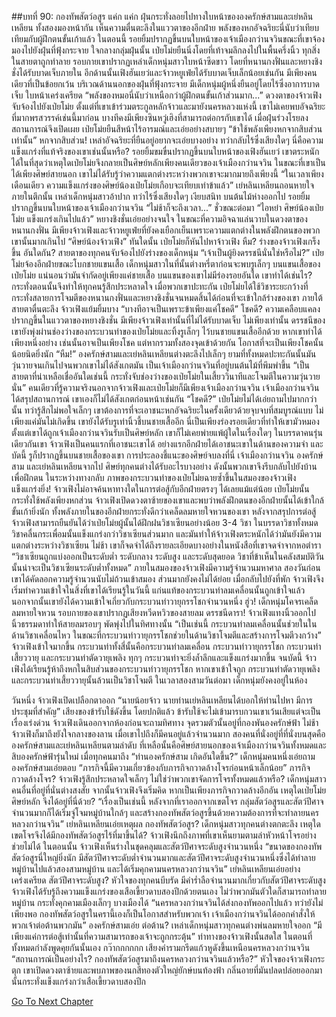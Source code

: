 ##บทที่ 90: กองทัพสัตว์อสูร
แค่ก แค่ก
ฝุ่นกระทั่งลอยไปทางใบหน้าขององครักษ์สามและเย่หลินเหลียน ทั้งสองมองหน้ากัน เห็นความตื่นตะลึงในแววตาของอีกฝ่าย
พลังของหกอัจฉริยะนี่นับว่าเทียบเทียมกับผู้ฝึกตนขั้นเก้าแล้ว ในตอนนี้ รอยยิ้มปรากฏขึ้นบนใบหน้าของเจ้าเมืองกว่านจวินขณะที่เขาจ้องมองไปยังฝุ่นที่ฟุ้งกระจาย
ใจกลางกลุ่มฝุ่นนั้น
เป่ยโม่ยยืนนิ่งโดยที่เท้าจมลึกลงไปในพื้นครึ่งนิ้ว ทุกสิ่งในสายตาถูกทำลาย
รอบกายเขาปรากฏเหล่าเด็กหนุ่มสาวใบหน้าซีดขาว โดยที่หนานกงฟั่นและหยางชิงชั่งได้รับบาดเจ็บภายใน อีกด้านนั้นเฟิงฮันเยว่และจ้าวหยูเฟ่ยได้รับบาดเจ็บเล็กน้อยเช่นกัน มีเพียงคนเดียวที่เป็นข้อยกเว้น บริเวณด้านนอกของฝุ่นที่ฟุ้งกระจาย มีเด็กหนุ่มผู้หนึ่งยืนอยู่โดยไร้ซึ่งอาการบาดเจ็บ ใบหน้าเคร่งเครียด
“พลังของหมอนี่นับว่าเหนือกว่าผู้ฝึกตนขั้นเก้าส่วนมาก...” ดวงตาของจ้าวเฟิงจับจ้องไปยังเป่ยโม่ย
ตั้งแต่ที่เขาเข้าร่วมตระกูลหลักจ้าวและมายังนครหลวงแห่งนี้ เขาไม่เคยพบอัจฉริยะที่มากพรสวรรค์เช่นนี้มาก่อน บางทีคงมีเพียงซินหวู่เฮิงที่สามารถต่อกรกับเขาได้
เมื่อฝุ่นร่วงโรยลง สถานการณ์จึงเปิดเผย
เป่ยโม่ยยืนสีหน้าไร้อารมณ์และเอ่ยอย่างสบายๆ
“ข้าใช้พลังเพียงหกจากสิบส่วนเท่านั้น”
หกจากสิบส่วน!
เหล่าอัจฉริยะที่ยืนอยู่อยากจะเอ่ยบางอย่าง ทว่ากลับไร้ซึ่งเสียงใดๆ
นี่คือความแข็งแกร่งที่แท้จริงของเขาเช่นนั้นหรือ?
รอยยิ้มขมขื่นปรากฏขึ้นบนใบหน้าของเฟิงฮันเยว่ เขาตระหนักได้ในที่สุดว่าเหตุใดเป่ยโม่ยจึงกลายเป็นศิษย์หลักเพียงคนเดียวของเจ้าเมืองกว่านจวิน ในขณะที่เขาเป็นได้เพียงศิษย์สายนอก เขาไม่ได้รับรู้ว่าความแตกต่างระหว่างพวกเขาจะมากมายถึงเพียงนี้
“ในเวลาเพียงเดือนเดียว ความแข็งแกร่งของศิษย์น้องเป่ยโม่ยเกือบจะเทียบเท่าข้าแล้ว” เย่หลินเหลียนถอนหายใจ
ภายในตึกนั้น เหล่าเด็กหนุ่มสาวอ้าปาก ทว่าไร้ซึ่งเสียงใดๆ
เงียบสนิท
บนต้นไม้ห่างออกไป รอยยิ้มปรากฏขึ้นบนใบหน้าของเจ้าเมืองกว่านจวิน
“ไม่ช้าก็จะถึงเวลา...”
ชั่วขณะต่อมา
“ไอหย๋า ศิษย์น้องเป่ยโม่ย แข็งแกร่งเกินไปแล้ว” หยางชิงชั่นเอ่ยอย่างจนใจ ในขณะที่ความอิจฉาแล่นวาบในดวงตาของหนานกงฟั่น
มีเพียงจ้าวเฟิงและจ้าวหยูเฟ่ยที่ยังคงเยือกเย็นเพราะความแตกต่างในพลังฝึกตนของพวกเขานั้นมากเกินไป
“ศิษย์น้องจ้าวเฟิง” ทันใดนั้น เป่ยโม่ยก็หันไปหาจ้าวเฟิง
หืม?
ร่างของจ้าวเฟิงเกร็งขึ้น อันใดกัน?
สายตาของทุกคนจับจ้องไปยังร่างของเด็กหนุ่ม
“เจ้าเป็นผู้ยิงดรรชนีนั่นใช่หรือไม่?” เป่ยโม่ยจ้องอีกฝ่ายขณะโบกชายแขนเสื้อ
เด็กหนุ่มสาวในที่นั้นต่างหรี่ตาก่อนจะพบรูเล็กๆ บนแขนเสื้อของเป่ยโม่ย แน่นอนว่ามันจำกัดอยู่เพียงแค่ชายเสื้อ บนแขนของเขาไม่มีร่องรอยอันใด
เขาทำได้เช่นไร?
กระทั่งตอนนั้นจึงทำให้ทุกคนรู้สึกประหลาดใจ เมื่อพวกเขาปะทะกัน เป่ยโม่ยได้ใช้วิชาระยะกว้างที่กระทั่งสลายการโจมตีของหนานกงฟั่นและหยางชิงชั่นจนหมดสิ้นได้ก่อนที่จะเข้าใกล้ร่างของเขา
ภายใต้สายตาตื่นตะลึง จ้าวเฟิงแย้มยิ้มบาง
“บางทีอาจเป็นเพราะข้าเพียงแค่โชคดี”
โชคดี?
ความเคลือบแคลงปรากฏขึ้นในแววตาของหยางชิงชั่น มีเพียงจ้าวเฟิงเท่านั้นที่ไม่ได้รับบาดเจ็บ ไม่เพียงเท่านั้น ดรรชนีของเขายังพุ่งผ่านช่องว่างของกระบวนท่าของเป่ยโม่ยและทิ้งรูเล็กๆ ไว้บนชายแขนเสื้ออีกด้วย
หากเขาทำได้เพียงหนึ่งอย่าง เช่นนั้นอาจเป็นเพียงโชค แต่หากรวมทั้งสองจุดเข้าด้วยกัน โอกาสที่จะเป็นเพียงโชคนั้นน้อยนิดยิ่งนัก
“หืม!”
องครักษ์สามและเย่หลินเหลียนต่างตะลึงไปเล็กๆ ยามที่ทั้งหมดปะทะกันนั้นมันวุ่นวายจนเกินไปจนพวกเขาไม่ได้สังเกตมัน
เป็นเจ้าเมืองกว่านจวินที่อยู่บนต้นไม้ที่พึมพำขึ้น
“เป็นสายตาที่น่าเหลือเชื่ออันใดเช่นนี้ กระทั่งจับช่องว่างของเป่ยโม่ยในเสี้ยววินาทีและโจมตีในความวุ่นวายนั่น”
คนเดียวที่รู้ความจริงนอกจากจ้าวเฟิงและเป่ยโม่ยก็มีเพียงเจ้าเมืองกว่านจวิน เจ้าเมืองกว่านจวินได้สรุปสถานการณ์ เขาเองก็ไม่ได้สังเกตก่อนหน้าเช่นกัน
“โชคดี?”
เป่ยโม่ยไม่ได้เอ่ยถามไปมากกว่านั้น ทว่ารู้สึกไม่พอใจเล็กๆ เขาต้องการที่จะเอาชนะหกอัจฉริยะในครั้งเดียวด้วยจุบจบที่สมบูรณ์แบบ ไม่เพียงแค่มันไม่เกิดขึ้น เขายังได้รับรูเท่านิ้วชี้บนชายเสื้ออีก
นี่เป็นเพียงร่องรอยเดียวที่ทำให้เขามัวหมอง ตั้งแต่เขาได้ถูกเจ้าเมืองกว่านจวินรับเป็นศิษย์หลัก เขาก็ไม่เคยพ่ายแพ้ผู้ใดในเรื่องใดๆ ในบรรดาคนรุ่นเดียวกันเขา จ้าวเฟิงเป็นคนแรกที่เอาชนะเขาได้ อย่างแรกอีกฝ่ายได้เอาชนะเขาในด้านของความจำ และบัดนี้ รูก็ปรากฏขึ้นบนชายเสื้อของเขา
การประลองชี้แนะของศิษย์จบลงที่นี่
เจ้าเมืองกว่านจวิน องครักษ์สาม และเย่หลินเหลียนจากไป ศิษย์ทุกคนต่างได้รับอะไรบางอย่าง ดังนั้นพวกเขาจึงรีบกลับไปยังบ้านเพื่อฝึกตน
ในระหว่างทางกลับ ภาพของกระบวนท่าของเป่ยโม่ยฉายซ้ำขึ้นในสมองของจ้าวเฟิง
แข็งแกร่งยิ่ง!
จ้าวเฟิงไม่อาจค้นหาทางใดในการต่อสู้กับอีกฝ่ายตรงๆ ได้เลยแม้แต่น้อย เป่ยโม่ยนั้นกระทั่งใช้พลังเพียงหกส่วน จ้าวเฟิงเปิดดวงตาซ้ายของเขาและพบว่าพลังฝึกตนของอีกฝ่ายนั้นได้เข้าใกล้ขั้นเก้ายิ่งนัก ทั้งพลังภายในของอีกฝ่ายกระทั่งดีกว่าเคล็ดลมหายใจหวนของเขา
หลังจากสรุปการต่อสู้ จ้าวเฟิงสามารถยืนยันได้ว่าเป่ยโม่ยผู้นั้นได้ฝึกฝนวิชาเซียนอย่างน้อย 3-4 วิชา ในบรรดาวิชาทั้งหมด วิชาคลื่นกระเพื่อมนั้นแข็งแกร่งกว่าวิชาเซียนส่วนมาก และมันทำให้จ้าวเฟิงตระหนักได้ว่ามันยังมีความแตกต่างระหว่างวิชาเซียน ไม่ช้า เขาก็จดจำได้ถึงรายละเอียดบางอย่างในหนังสือที่เขาจดจำจากหอตำรา
“วิชาเซียนถูกแบ่งออกเป็นระดับต่ำ ระดับกลาง ระดับสูง และระดับสุดยอด วิชาที่ข้าเห็นในคลังสมบัติวันนั้นน่าจะเป็นวิชาเซียนระดับต่ำทั้งหมด”
ภายในสมองของจ้าวเฟิงมีความรู้จำนวนมหาศาล สองวันก่อนเขาได้คัดลอกความรู้จำนวนนับไม่ถ้วนเข้าสมอง ส่วนมากยังคงไม่ได้ย่อย
เมื่อกลับไปยังที่พัก จ้าวเฟิงจึงเริ่มทำความเข้าใจในสิ่งที่เขาได้เรียนรู้ในวันนี้ แก่นแท้ของกระบวนท่าลมเคลื่อนนั้นถูกเข้าใจแล้ว นอกจากนั้นเขายังได้ความเข้าใจเกี่ยวกับกระบวนท่าวายุกรรโชกจำนวนหนึ่ง
ฮู่ว!
เด็กหนุ่มโคจรเคล็ดลมหายใจหวน รอบกายของเขาปรากฏเสียงหวีดหวิวของสายลม
ดรรชนีดารา!
จ้าวเฟิงแทงนิ้วออกไป นิ้วธรรมดาทำให้สายลมรอบๆ พัดพุ่งไปในทิศทางนั้น
“เป็นเช่นนี้ กระบวนท่าลมเคลื่อนนั้นช่วยในในด้านวิชาเคลื่อนไหว ในขณะที่กระบวนท่าวายุกรรโชกช่วยในด้านวิชาโจมตีและสร้างการโจมตีวงกว้าง” จ้าวเฟิงเข้าใจมากขึ้น
กระบวนท่าทั้งสี่นั้นคือกระบวนท่าลมเคลื่อน กระบวนท่าวายุกรรโชก กระบวนท่าเสี้ยววายุ และกระบวนท่าตัดวายุเพลิง ทุกๆ กระบวนท่าจะยิ่งล้ำลึกและแข็งแกร่งมากขึ้น จนบัดนี้ จ้าวเฟิงได้เรียนรู้ห้าถึงหกในสิบส่วนของกระบวนท่าวายุกรรโชก หากเขาเข้าใจถูก กระบวนท่าตัดวายุเพลิงและกระบวนท่าเสี้ยววายุนั้นล้วนเป็นวิชาโจมตี
ในเวลาสองสามวันต่อมา เด็กหนุ่มยังคงอยู่ในห้อง

วันหนึ่ง
จ้าวเฟิงเปิดเปลือกตาออก
“นายน้อยจ้าว นายท่านเย่หลินเหลียนได้บอกให้ท่านไปหา มีการประชุมที่สำคัญ” เสียงของข้ารับใช้ดังขึ้น
โดยปกติแล้ว ข้ารับใช้จะไม่เข้ามารบกวนเขาเว้นเสียแต่จะเป็นเรื่องเร่งด่วน จ้าวเฟิงเดินออกจากห้องก่อนจะถามทิศทาง
จุดรวมตัวนั้นอยู่ที่กองพันองครักษ์ฟ้า
ไม่ช้า จ้าวเฟิงก็มาถึงยังใจกลางของลาน เมื่อเขาไปถึงก็มีคนอยู่แล้วจำนวนมาก สองคนที่นั่งอยู่ที่ที่นั่งบนสุดคือองครักษ์สามและเย่หลินเหลียนตามลำดับ
ที่เหลือนั้นคือศิษย์สายนอกของเจ้าเมืองกว่านจวินทั้งหมดและสิบองครักษ์ฟ้ารุ่นใหม่
เมื่อทุกคนมาถึง
“ท่านองครักษ์สาม เกิดอันใดขึ้น?” เด็กหนุ่มคนหนึ่งเอ่ยถาม
องครักษ์สามเอ่ยตอบ
“ภารกิจนี้มีความเกี่ยวข้องกับภารกิจกวาดล้างโจรก่อนหน้าเล็กน้อย”
ภารกิจกวาดล้างโจร?
จ้าวเฟิงรู้สึกประหลาดใจเล็กๆ ไม่ใช่ว่าพวกเขาจัดการโจรทั้งหมดแล้วหรือ?
เด็กหนุ่มสาวคนอื่นที่อยู่ที่นั่นต่างสงสัย จากนั้นจ้าวเฟิงจึงเริ่มคิด หากเป็นเพียงภารกิจกวาดล้างอีกอัน เหตุใดเป่ยโม่ย ศิษย์หลัก จึงได้อยู่ที่นี่ด้วย?
“เรื่องเป็นเช่นนี้ หลังจากที่เราออกจากเขตโจร กลุ่มสัตว์อสูรและสัตว์ปีศาจจำนวนมากก็ได้เริ่มจู่โจมหมู่บ้านใกล้ๆ และสร้างกองทัพสัตว์อสูรขึ้นด้วยความต้องการที่จะทำลายนครหลวงกว่านจวิน” เย่หลินเหลียนเอ่ยเหตุผล
กองทัพสัตว์อสูร?
เด็กหนุ่มสาวทุกคนต่างตกตะลึง
เหตุใดเขตโจรจึงได้มีกองทัพสัตว์อสูรไร้ที่มาขึ้นได้?
จ้าวเฟิงนึกถึงภาพที่เขาเห็นยามตามล่าหัวหน้าโจรอย่างช่วยไม่ได้ ในตอนนั้น จ้าวเฟิงเห็นร่างในชุดคลุมและสัตว์ปีศาจระดับสูงจำนวนหนึ่ง
“ขนาดของกองทัพสัตว์อสูรนี่ใหญ่ยิ่งนัก มีสัตว์ปีศาจระดับต่ำจำนวนมากและสัตว์ปีศาจระดับสูงจำนวนหนึ่งซึ่งได้ทำลายหมู่บ้านไปแล้วสองสามหมู่บ้าน และได้เริ่มคุกคามนครหลวงกว่านจวิน” เย่หลินเหลียนเอ่ยอย่างเคร่งเครียด
สัตว์ปีศาจระดับสูง?
หัวใจของทุกคนบีบรัด มีคำร่ำลือจำนวนมากเกี่ยวกับสัตว์ปีศาจระดับสูง
จ้าวเฟิงได้รับรู้ถึงความแข็งแกร่งของเสือเขี้ยวดาบสองปีกด้วยตนเอง ไม่ว่าพวกมันตัวใดก็สามารถทำลายหมู่บ้าน กระทั่งคุกคามเมืองเล็กๆ บางเมืองได้
“นครหลวงกว่านจวินได้ส่งกองทัพออกไปแล้ว ทว่ายังไม่เพียงพอ กองทัพสัตว์อสูรในครานี้เองก็เป็นโอกาสสำหรับพวกเจ้า เจ้าเมืองกว่านจวินได้ออกคำสั่งให้พวกเจ้าต่อต้านพวกมัน” องครักษ์สามเอ่ย
ต่อต้าน?
เหล่าเด็กหนุ่มสาวทุกคนต่างพ่นลมหายใจออก
“มีเพียงแค่การต่อสู้เท่านั้นที่ความสามารถของเจ้าจะถูกกระตุ้น” ท่าทางของจ้าวเฟิงนั้นสดใส
ในตอนที่ทั้งหมดกำลังพูดคุยกันนั้นเอง
กว๊ากกกกกก
เสียงคำรามกรีดแก้วหูดังขึ้นเหนือนครหลวงกว่านจวิน
“สถานการณ์เป็นอย่างไร? กองทัพสัตว์อสูรมาถึงนครหลวงกว่านจวินแล้วหรือ?” หัวใจของจ้าวเฟิงกระตุก
เขาเปิดดวงตาซ้ายและพบภาพของนกสีทองตัวใหญ่ยักษ์บนท้องฟ้า กลิ่นอายที่มันปลดปล่อยออกมานั้นกระทั่งแข็งแกร่งกว่าเสือเขี้ยวดาบสองปีก


[Go To Next Chapter]( ./91.md)